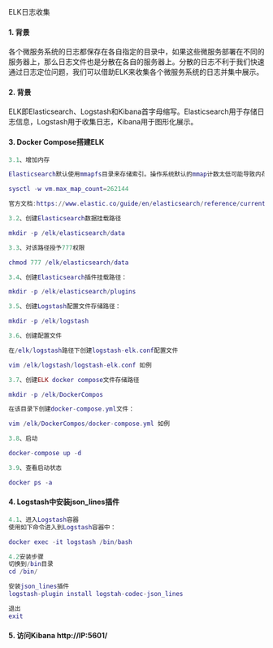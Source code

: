 ELK日志收集
#### 1. 背景
各个微服务系统的日志都保存在各自指定的目录中，如果这些微服务部署在不同的服务器上，那么日志文件也是分散在各自的服务器上。分散的日志不利于我们快速通过日志定位问题，我们可以借助ELK来收集各个微服务系统的日志并集中展示。

#### 2. 背景
ELK即Elasticsearch、Logstash和Kibana首字母缩写。Elasticsearch用于存储日志信息，Logstash用于收集日志，Kibana用于图形化展示。

#### 3. Docker Compose搭建ELK
```lua
3.1、增加内存

Elasticsearch默认使用mmapfs目录来存储索引。操作系统默认的mmap计数太低可能导致内存不足，我们可以使用下面这条命令来增加内存：

sysctl -w vm.max_map_count=262144

官方文档:https://www.elastic.co/guide/en/elasticsearch/reference/current/vm-max-map-count.html

3.2、创建Elasticsearch数据挂载路径

mkdir -p /elk/elasticsearch/data

3.3、对该路径授予777权限

chmod 777 /elk/elasticsearch/data

3.4、创建Elasticsearch插件挂载路径：

mkdir -p /elk/elasticsearch/plugins

3.5、创建Logstash配置文件存储路径：

mkdir -p /elk/logstash

3.6、创建配置文件

在/elk/logstash路径下创建logstash-elk.conf配置文件

vim /elk/logstash/logstash-elk.conf 如例

3.7、创建ELK docker compose文件存储路径

mkdir -p /elk/DockerCompos

在该目录下创建docker-compose.yml文件：

vim /elk/DockerCompos/docker-compose.yml 如例

3.8、启动

docker-compose up -d

3.9、查看启动状态

docker ps -a
```

#### 4. Logstash中安装json_lines插件
```lua
4.1、进入Logstash容器
使用如下命令进入到Logstash容器中：

docker exec -it logstash /bin/bash

4.2安装步骤
切换到/bin目录
cd /bin/

安装json_lines插件
logstash-plugin install logstah-codec-json_lines

退出
exit
```
#### 5. 访问Kibana http://IP:5601/
